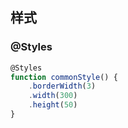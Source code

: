 ## 样式

### @Styles

```ts
@Styles
function commonStyle() {
	.borderWidth(3)
	.width(300)
	.height(50)
}
```